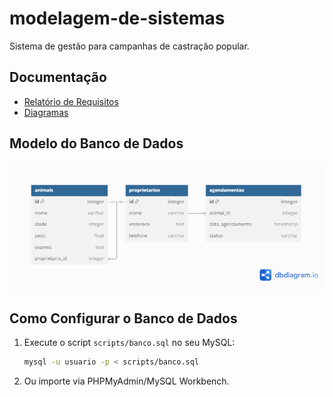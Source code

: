 # modelagem-de-sistemas
Sistema de gestão para campanhas de castração popular.
## Documentação  
- [Relatório de Requisitos](/docs/relatorio.md)  
- [Diagramas](/docs/)  
## Modelo do Banco de Dados  
![Diagrama do Banco](docs/diagramas/cadastro-campanha.png)  
## Como Configurar o Banco de Dados

1. Execute o script `scripts/banco.sql` no seu MySQL:
   ```bash
   mysql -u usuario -p < scripts/banco.sql
   ```
2. Ou importe via PHPMyAdmin/MySQL Workbench.
